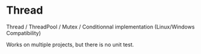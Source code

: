 Thread
======

Thread / ThreadPool / Mutex / Conditionnal implementation (Linux/Windows Compatibility)

Works on multiple projects, but there is no unit test.
